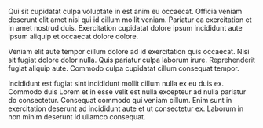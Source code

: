 Qui sit cupidatat culpa voluptate in est anim eu occaecat. Officia veniam deserunt elit amet nisi qui id cillum mollit veniam. Pariatur ea exercitation et in amet nostrud duis. Exercitation cupidatat dolore ipsum incididunt aute ipsum aliquip et occaecat dolore dolore.

Veniam elit aute tempor cillum dolore ad id exercitation quis occaecat. Nisi sit fugiat dolore dolor nulla. Quis pariatur culpa laborum irure. Reprehenderit fugiat aliquip aute. Commodo culpa cupidatat cillum consequat tempor.

Incididunt est fugiat sint incididunt mollit cillum nulla ex eu duis ex. Commodo duis Lorem et in esse velit est nulla excepteur ad nulla pariatur do consectetur. Consequat commodo qui veniam cillum. Enim sunt in exercitation deserunt ad incididunt aute et ut consectetur ex. Laborum in non minim deserunt id ullamco consequat.